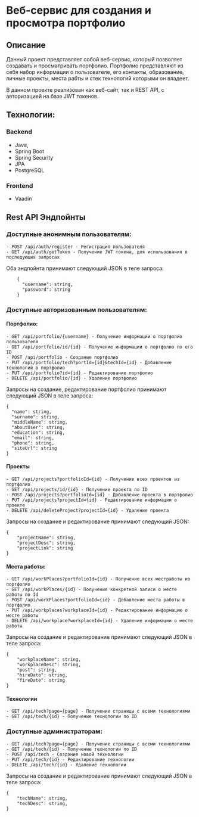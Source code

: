 # Веб-сервис для создания и просмотра портфолио

## Описание
Данный проект представляет собой веб-сервис, который позволяет создавать и просматривать портфолио. Портфолио представляют из себя набор информации о пользователе, его контакты, образование, личные проекты, места рабты и стек технологий которыми он владеет.

В данном проекте реализован как веб-сайт, так и REST API, с авторизацией на базе JWT токенов.

## Технологии: 

### Backend
- Java, 
- Spring Boot 
- Spring Security
- JPA
- PostgreSQL
### Frontend
- Vaadin

## Rest API Эндпойнты

### Доступные анонимным пользователям:

```
- POST /api/auth/register - Регистрация пользователя
- GET /api/auth/getToken - Получение JWT токена, для использования в последующих запросах
```
Оба эндпойнта принимают следующий JSON в теле запроса:
```
    {
      "username": string,
      "password": string
    }
```

### Доступные авторизованным пользователям:
#### Портфолио:
```
- GET /api/portfolio/{username} - Получение информации о портфолио пользователя
- GET /api/portfolio/id/{id} - Получение информации о портфолио по его ID
- POST /api/portfolio - Создание портфолио
- PUT /api/portfolio/tech?portId={id}&techId={id} - Добавление технологий в портфолио
- PUT /api/portfolio?id={id} - Редактирование портфолио
- DELETE /api/portfolio/{id} - Удаление портфолио
```
Запросы на создание, редактирование портфолио принимают следующий JSON в теле запроса:
```
{
  "name": string,
  "surname": string,
  "middleName": string,
  "aboutUser": string,
  "education": string,
  "email": string,
  "phone": string,
  "siteUrl": string
}
```
#### Проекты
```
- GET /api/projects?portfolioId={id} - Получение всех проектов из портфолио
- GET /api/projects/id/{id} - Получение проекта по ID
- POST /api/projects?portfolioId={id} - Добавление проекта в портфолио
- PUT /api/projects?projectId={id} - Редактирование информации о проекте
- DELETE /api/deleteProject?projectId={id} - Удаление проекта
```
Запросы на создание и редактирование принимают следующий JSON:
```
{
    "projectName": string,
    "projectDesc": string,
    "projectLink": string
}
```
#### Места работы:
```
- GET /api/workPlaces?portfolioId={id} - Получение всех местработы из портфолио
- GET /api/workPlaces/{id} - Получение конкретной записи о месте работы по Id
- POST /api/workPlaces?portfolioId={id} - Добавление места работы в портфолио
- PUT /api/workplaces?workplaceId={id} - Редактирование информацию о месте работы
- DELETE /api/workplace?workplaceId={id} - Удаление информации о месте работы
```
Запросы на создание и редактирование принимают следующий JSON в теле запроса:
```
{
    "workplaceName": string,
    "workplaceDesc": string,
    "post": string,
    "hireDate": string,
    "fireDate": string
}
```
#### Технологии
```
- GET /api/tech?page={page} - Получение страницы с всеми технологиями
- GET /api/tech/{id} - Получение технологии по ID
```
### Доступные администраторам:
```
- GET /api/tech?page={page} - Получение страницы с всеми технологиями
- GET /api/tech/{id} - Получение технологии по ID
- POST /api/tech - Создание новой технологии
- PUT /api/tech/{id} - Редактирование технологии
- DELETE /api/tech/{id} - Удаление технологии
```
Запросы на создание и редактирование принимают следующий JSON в теле запроса:
```
{
    "techName": string,
    "techDesc": string,
}
```
